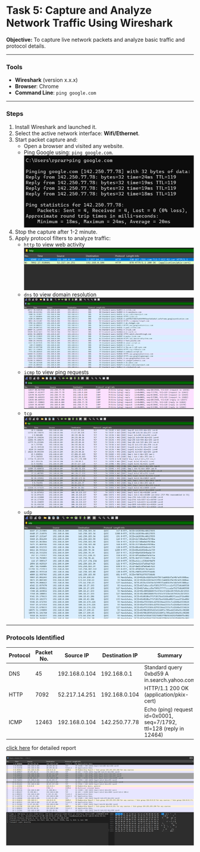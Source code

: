 # Task 5: Capture and Analyze Network Traffic Using Wireshark

**Objective:** To capture live network packets and analyze basic traffic and protocol details.

---

### Tools
- **Wireshark** (version x.x.x)
- **Browser**: Chrome
- **Command Line**: `ping google.com`

---

### Steps

1. Install Wireshark and launched it.
2. Select the active network interface: **Wifi/Ethernet**.
3. Start packet capture and:
   - Open a browser and visited any website.
   - Ping Google using: `ping google.com`.
    ![Screenshot](commandprompt.png)
4. Stop the capture after 1-2 minute.
5. Apply protocol filters to analyze traffic:
   - `http` to view web activity
     ![Screenshot](http.png)
   - `dns` to view domain resolution
     ![Screenshot](dns.png)
   - `icmp` to view ping requests
     ![Screenshot](icmp.png)
   - `tcp`
     ![Screenshot](tcp.png)
   - `udp`
     ![Screenshot](udp.png)

---

### Protocols Identified

| Protocol | Packet No. | Source IP       | Destination IP  | Summary                          |
|----------|------------|------------------|------------------|----------------------------------|
| DNS      | 45          | 192.168.0.104    | 192.168.0.1    | Standard query 0xbd59 A in.search.yahoo.com   |
| HTTP     | 7092         | 52.217.14.251    |  192.168.0.104   | HTTP/1.1 200 OK  (application/pkix-cert)         |
| ICMP     | 12463        | 192.168.0.104    | 142.250.77.78  | Echo (ping) request  id=0x0001, seq=7/1792, ttl=128 (reply in 12464) |

[click here](report.pcap) for detailed report

![Wire Shark](packets.png)

